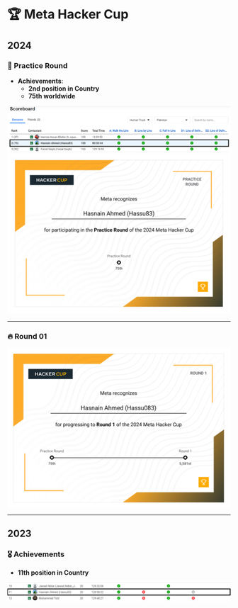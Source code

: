 # 🏆 Meta Hacker Cup

## 2024

### 🌟 Practice Round
- **Achievements**: 
  - **2nd position in Country** 
  - **75th worldwide**
  
![Rank](2024/Practice%20Round/rank.png)  
![Certificate](2024/Practice%20Round/cetificate.png)

---

### 🔥 Round 01
![Certificate](2024/Round%201/rank.png)

---

## 2023

### 🎖️ Achievements
- **11th position in Country**

![Rank](2023/rank.png)



